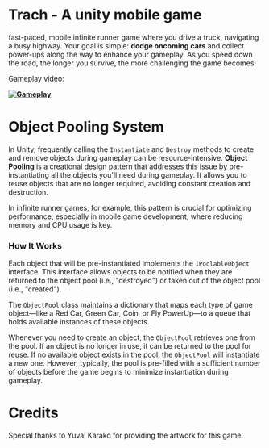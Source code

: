# Trach - A unity mobile game
fast-paced, mobile infinite runner game where you drive a truck, navigating a busy highway. Your goal is simple: **dodge oncoming cars** and collect power-ups along the way to enhance your gameplay. As you speed down the road, the longer you survive, the more challenging the game becomes!

Gameplay video:

**[![Gameplay](https://img.youtube.com/vi/y3YOfKBwVqM/0.jpg)](https://www.youtube.com/watch?v=y3YOfKBwVqM)**

# Object Pooling System

In Unity, frequently calling the `Instantiate` and `Destroy` methods to create and remove objects during gameplay can be resource-intensive. **Object Pooling** is a creational design pattern that addresses this issue by pre-instantiating all the objects you'll need during gameplay. It allows you to reuse objects that are no longer required, avoiding constant creation and destruction.

In infinite runner games, for example, this pattern is crucial for optimizing performance, especially in mobile game development, where reducing memory and CPU usage is key.

### How It Works

Each object that will be pre-instantiated implements the `IPoolableObject` interface. This interface allows objects to be notified when they are returned to the object pool (i.e., "destroyed") or taken out of the object pool (i.e., "created").

The `ObjectPool` class maintains a dictionary that maps each type of game object—like a Red Car, Green Car, Coin, or Fly PowerUp—to a queue that holds available instances of these objects.

Whenever you need to create an object, the `ObjectPool` retrieves one from the pool. If an object is no longer in use, it can be returned to the pool for reuse. If no available object exists in the pool, the `ObjectPool` will instantiate a new one. However, typically, the pool is pre-filled with a sufficient number of objects before the game begins to minimize instantiation during gameplay.

# Credits
Special thanks to Yuval Karako for providing the artwork for this game.
